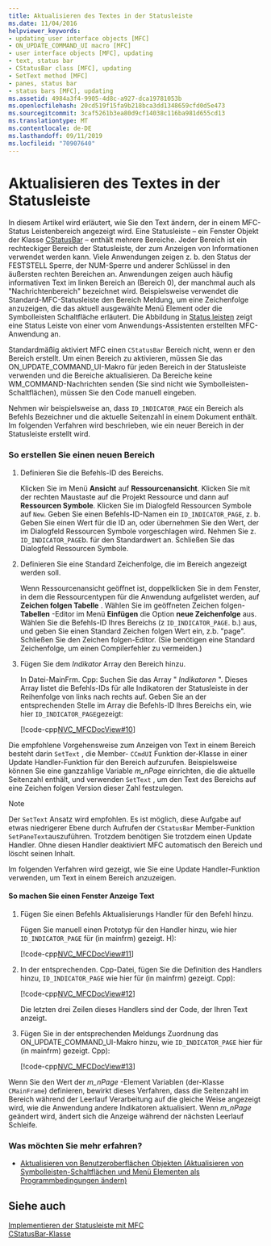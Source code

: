 ```yaml
---
title: Aktualisieren des Textes in der Statusleiste
ms.date: 11/04/2016
helpviewer_keywords:
- updating user interface objects [MFC]
- ON_UPDATE_COMMAND_UI macro [MFC]
- user interface objects [MFC], updating
- text, status bar
- CStatusBar class [MFC], updating
- SetText method [MFC]
- panes, status bar
- status bars [MFC], updating
ms.assetid: 4984a3f4-9905-4d8c-a927-dca19781053b
ms.openlocfilehash: 20cd519f15fa9b218bca3dd1348659cfd0d5e473
ms.sourcegitcommit: 3caf5261b3ea80d9cf14038c116ba981d655cd13
ms.translationtype: MT
ms.contentlocale: de-DE
ms.lasthandoff: 09/11/2019
ms.locfileid: "70907640"
---
```

# <a name="updating-the-text-of-a-status-bar-pane"></a>Aktualisieren des Textes in der Statusleiste

In diesem Artikel wird erläutert, wie Sie den Text ändern, der in einem MFC-Status Leistenbereich angezeigt wird. Eine Statusleiste – ein Fenster Objekt der Klasse [CStatusBar](../mfc/reference/cstatusbar-class.md) – enthält mehrere Bereiche. Jeder Bereich ist ein rechteckiger Bereich der Statusleiste, der zum Anzeigen von Informationen verwendet werden kann. Viele Anwendungen zeigen z. b. den Status der FESTSTELL Sperre, der NUM-Sperre und anderer Schlüssel in den äußersten rechten Bereichen an. Anwendungen zeigen auch häufig informativen Text im linken Bereich an (Bereich 0), der manchmal auch als "Nachrichtenbereich" bezeichnet wird. Beispielsweise verwendet die Standard-MFC-Statusleiste den Bereich Meldung, um eine Zeichenfolge anzuzeigen, die das aktuell ausgewählte Menü Element oder die Symbolleisten Schaltfläche erläutert. Die Abbildung in [Status leisten](../mfc/status-bar-implementation-in-mfc.md) zeigt eine Status Leiste von einer vom Anwendungs-Assistenten erstellten MFC-Anwendung an.

Standardmäßig aktiviert MFC einen `CStatusBar` Bereich nicht, wenn er den Bereich erstellt. Um einen Bereich zu aktivieren, müssen Sie das ON_UPDATE_COMMAND_UI-Makro für jeden Bereich in der Statusleiste verwenden und die Bereiche aktualisieren. Da Bereiche keine WM_COMMAND-Nachrichten senden (Sie sind nicht wie Symbolleisten-Schaltflächen), müssen Sie den Code manuell eingeben.

Nehmen wir beispielsweise an, dass `ID_INDICATOR_PAGE` ein Bereich als Befehls Bezeichner und die aktuelle Seitenzahl in einem Dokument enthält. Im folgenden Verfahren wird beschrieben, wie ein neuer Bereich in der Statusleiste erstellt wird.

### <a name="to-make-a-new-pane"></a>So erstellen Sie einen neuen Bereich

1. Definieren Sie die Befehls-ID des Bereichs.

   Klicken Sie im Menü **Ansicht** auf **Ressourcenansicht**. Klicken Sie mit der rechten Maustaste auf die Projekt Ressource und dann auf **Ressourcen Symbole**. Klicken Sie im Dialogfeld Ressourcen Symbole auf `New`. Geben Sie einen Befehls-ID-Namen ein `ID_INDICATOR_PAGE`, z. b. Geben Sie einen Wert für die ID an, oder übernehmen Sie den Wert, der im Dialogfeld Ressourcen Symbole vorgeschlagen wird. Nehmen Sie z. `ID_INDICATOR_PAGE`b. für den Standardwert an. Schließen Sie das Dialogfeld Ressourcen Symbole.

1. Definieren Sie eine Standard Zeichenfolge, die im Bereich angezeigt werden soll.

   Wenn Ressourcenansicht geöffnet ist, doppelklicken Sie in dem Fenster, in dem die Ressourcentypen für die Anwendung aufgelistet werden, auf **Zeichen folgen Tabelle** . Wählen Sie im geöffneten Zeichen folgen- **Tabellen** -Editor im Menü **Einfügen** die Option **neue Zeichenfolge** aus. Wählen Sie die Befehls-ID Ihres Bereichs (z `ID_INDICATOR_PAGE`. b.) aus, und geben Sie einen Standard Zeichen folgen Wert ein, z.b. "page". Schließen Sie den Zeichen folgen-Editor. (Sie benötigen eine Standard Zeichenfolge, um einen Compilerfehler zu vermeiden.)

1. Fügen Sie dem *Indikator* Array den Bereich hinzu.

   In Datei-MainFrm. Cpp: Suchen Sie das Array " *Indikatoren* ". Dieses Array listet die Befehls-IDs für alle Indikatoren der Statusleiste in der Reihenfolge von links nach rechts auf. Geben Sie an der entsprechenden Stelle im Array die Befehls-ID Ihres Bereichs ein, wie hier `ID_INDICATOR_PAGE`gezeigt:

   [!code-cpp[NVC_MFCDocView#10](../mfc/codesnippet/cpp/updating-the-text-of-a-status-bar-pane_1.cpp)]

Die empfohlene Vorgehensweise zum Anzeigen von Text in einem Bereich besteht darin `SetText` , die Member- `CCmdUI` Funktion der-Klasse in einer Update Handler-Funktion für den Bereich aufzurufen. Beispielsweise können Sie eine ganzzahlige Variable *m_nPage* einrichten, die die aktuelle Seitenzahl enthält, und verwenden `SetText` , um den Text des Bereichs auf eine Zeichen folgen Version dieser Zahl festzulegen.

> [!NOTE]
>  Der `SetText` Ansatz wird empfohlen. Es ist möglich, diese Aufgabe auf etwas niedrigerer Ebene durch Aufrufen der `CStatusBar` Member-Funktion `SetPaneText`auszuführen. Trotzdem benötigen Sie trotzdem einen Update Handler. Ohne diesen Handler deaktiviert MFC automatisch den Bereich und löscht seinen Inhalt.

Im folgenden Verfahren wird gezeigt, wie Sie eine Update Handler-Funktion verwenden, um Text in einem Bereich anzuzeigen.

#### <a name="to-make-a-pane-display-text"></a>So machen Sie einen Fenster Anzeige Text

1. Fügen Sie einen Befehls Aktualisierungs Handler für den Befehl hinzu.

   Fügen Sie manuell einen Prototyp für den Handler hinzu, wie hier `ID_INDICATOR_PAGE` für (in mainfrm) gezeigt. H):

   [!code-cpp[NVC_MFCDocView#11](../mfc/codesnippet/cpp/updating-the-text-of-a-status-bar-pane_2.h)]

1. In der entsprechenden. Cpp-Datei, fügen Sie die Definition des Handlers hinzu, `ID_INDICATOR_PAGE` wie hier für (in mainfrm) gezeigt. Cpp):

   [!code-cpp[NVC_MFCDocView#12](../mfc/codesnippet/cpp/updating-the-text-of-a-status-bar-pane_3.cpp)]

   Die letzten drei Zeilen dieses Handlers sind der Code, der Ihren Text anzeigt.

1. Fügen Sie in der entsprechenden Meldungs Zuordnung das ON_UPDATE_COMMAND_UI-Makro hinzu, wie `ID_INDICATOR_PAGE` hier für (in mainfrm) gezeigt. Cpp):

   [!code-cpp[NVC_MFCDocView#13](../mfc/codesnippet/cpp/updating-the-text-of-a-status-bar-pane_4.cpp)]

Wenn Sie den Wert der *m_nPage* -Element Variablen (der-Klasse `CMainFrame`) definieren, bewirkt dieses Verfahren, dass die Seitenzahl im Bereich während der Leerlauf Verarbeitung auf die gleiche Weise angezeigt wird, wie die Anwendung andere Indikatoren aktualisiert. Wenn *m_nPage* geändert wird, ändert sich die Anzeige während der nächsten Leerlauf Schleife.

### <a name="what-do-you-want-to-know-more-about"></a>Was möchten Sie mehr erfahren?

- [Aktualisieren von Benutzeroberflächen Objekten (Aktualisieren von Symbolleisten-Schaltflächen und Menü Elementen als Programmbedingungen ändern)](../mfc/how-to-update-user-interface-objects.md)

## <a name="see-also"></a>Siehe auch

[Implementieren der Statusleiste mit MFC](../mfc/status-bar-implementation-in-mfc.md)<br/>
[CStatusBar-Klasse](../mfc/reference/cstatusbar-class.md)

